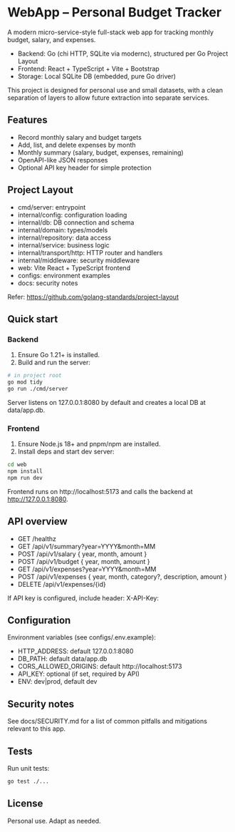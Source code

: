 # WebApp – Personal Budget Tracker

A modern micro-service-style full-stack web app for tracking monthly budget, salary, and expenses.

- Backend: Go (chi HTTP, SQLite via modernc), structured per Go Project Layout
- Frontend: React + TypeScript + Vite + Bootstrap
- Storage: Local SQLite DB (embedded, pure Go driver)

This project is designed for personal use and small datasets, with a clean separation of layers to allow future extraction into separate services.

## Features
- Record monthly salary and budget targets
- Add, list, and delete expenses by month
- Monthly summary (salary, budget, expenses, remaining)
- OpenAPI-like JSON responses
- Optional API key header for simple protection

## Project Layout
- cmd/server: entrypoint
- internal/config: configuration loading
- internal/db: DB connection and schema
- internal/domain: types/models
- internal/repository: data access
- internal/service: business logic
- internal/transport/http: HTTP router and handlers
- internal/middleware: security middleware
- web: Vite React + TypeScript frontend
- configs: environment examples
- docs: security notes

Refer: https://github.com/golang-standards/project-layout

## Quick start

### Backend
1. Ensure Go 1.21+ is installed.
2. Build and run the server:

```bash
# in project root
go mod tidy
go run ./cmd/server
```

Server listens on 127.0.0.1:8080 by default and creates a local DB at data/app.db.

### Frontend
1. Ensure Node.js 18+ and pnpm/npm are installed.
2. Install deps and start dev server:

```bash
cd web
npm install
npm run dev
```

Frontend runs on http://localhost:5173 and calls the backend at http://127.0.0.1:8080.

## API overview
- GET /healthz
- GET /api/v1/summary?year=YYYY&month=MM
- POST /api/v1/salary { year, month, amount }
- POST /api/v1/budget { year, month, amount }
- GET /api/v1/expenses?year=YYYY&month=MM
- POST /api/v1/expenses { year, month, category?, description, amount }
- DELETE /api/v1/expenses/{id}

If API key is configured, include header: X-API-Key: <key>

## Configuration
Environment variables (see configs/.env.example):
- HTTP_ADDRESS: default 127.0.0.1:8080
- DB_PATH: default data/app.db
- CORS_ALLOWED_ORIGINS: default http://localhost:5173
- API_KEY: optional (if set, required by API)
- ENV: dev|prod, default dev

## Security notes
See docs/SECURITY.md for a list of common pitfalls and mitigations relevant to this app.

## Tests
Run unit tests:

```bash
go test ./...
```

## License
Personal use. Adapt as needed.
